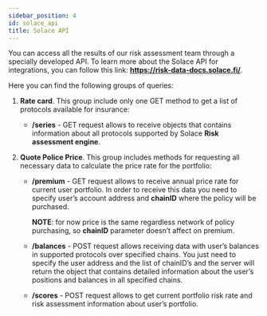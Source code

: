 ```yaml
---
sidebar_position: 4
id: solace_api
title: Solace API
---
```


You can access all the results of our risk assessment team through a specially developed API. To learn more about the Solace API for integrations, you can follow this link: **https://risk-data-docs.solace.fi/**.

Here you can find the following  groups of queries:
1. **Rate card**. This group include only one GET method to get a list of protocols available for insurance:
    - **/series** - GET request allows to receive objects that contains information about all protocols supported by Solace **Risk assessment engine**.

2. **Quote Police Price**. This group includes methods for requesting all necessary data to calculate the price rate for the portfolio:
    - **/premium** - GET request allows to receive annual price rate for current user portfolio. In order to receive this data you need to specify user’s account address and **chainID** where the policy will be purchased.

        **NOTE**: for now price is the same regardless network of policy purchasing, so **chainID** parameter doesn’t affect on premium. 

    - **/balances** - POST request allows receiving data with user’s balances in supported protocols over specified chains. You just need to specify the user address and the list of chainID’s and the server will return the object that contains detailed information about the user’s positions and balances in all specified chains.

    - **/scores** - POST request allows to get current portfolio risk rate and risk assessment information about user’s portfolio.




